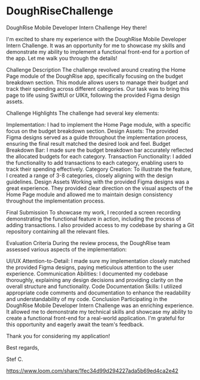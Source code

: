 # DoughRiseChallenge
DoughRise Mobile Developer Intern Challenge
Hey there!

I'm excited to share my experience with the DoughRise Mobile Developer Intern Challenge. It was an opportunity for me to showcase my skills and demonstrate my ability to implement a functional front-end for a portion of the app. Let me walk you through the details!

Challenge Description
The challenge revolved around creating the Home Page module of the DoughRise app, specifically focusing on the budget breakdown section. This module allows users to manage their budget and track their spending across different categories. Our task was to bring this page to life using SwiftUI or UIKit, following the provided Figma design assets.

Challenge Highlights
The challenge had several key elements:

Implementation: I had to implement the Home Page module, with a specific focus on the budget breakdown section.
Design Assets: The provided Figma designs served as a guide throughout the implementation process, ensuring the final result matched the desired look and feel.
Budget Breakdown Bar: I made sure the budget breakdown bar accurately reflected the allocated budgets for each category.
Transaction Functionality: I added the functionality to add transactions to each category, enabling users to track their spending effectively.
Category Creation: To illustrate the feature, I created a range of 3-8 categories, closely aligning with the design guidelines.
Design Assets
Working with the provided Figma designs was a great experience. They provided clear direction on the visual aspects of the Home Page module and allowed me to maintain design consistency throughout the implementation process.

Final Submission
To showcase my work, I recorded a screen recording demonstrating the functional feature in action, including the process of adding transactions. I also provided access to my codebase by sharing a Git repository containing all the relevant files.

Evaluation Criteria
During the review process, the DoughRise team assessed various aspects of the implementation:

UI/UX Attention-to-Detail: I made sure my implementation closely matched the provided Figma designs, paying meticulous attention to the user experience.
Communication Abilities: I documented my codebase thoroughly, explaining any design decisions and providing clarity on the overall structure and functionality.
Code Documentation Skills: I utilized appropriate code comments and documentation to enhance the readability and understandability of my code.
Conclusion
Participating in the DoughRise Mobile Developer Intern Challenge was an enriching experience. It allowed me to demonstrate my technical skills and showcase my ability to create a functional front-end for a real-world application. I'm grateful for this opportunity and eagerly await the team's feedback.

Thank you for considering my application!

Best regards,

Stef C.

https://www.loom.com/share/1fec34d99d294227ada5b69ed4ca2e42
